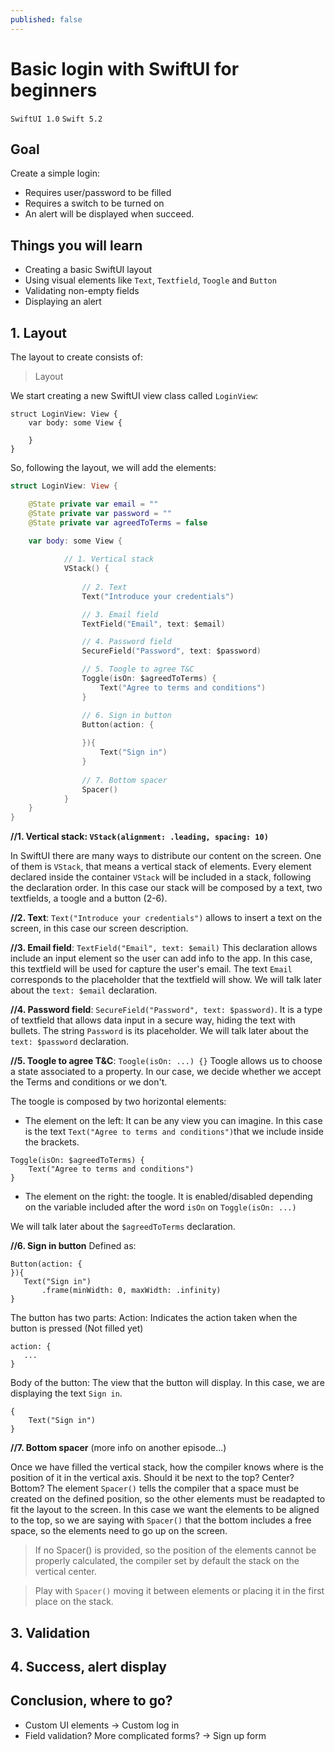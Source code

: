 ```yaml
---
published: false
---
```



# Basic login with SwiftUI for beginners

`SwiftUI 1.0` `Swift 5.2`

## Goal

Create a simple login:
- Requires user/password to be filled
- Requires a switch to be turned on
- An alert will be displayed when succeed.

## Things you will learn

- Creating a basic SwiftUI layout
- Using visual elements like `Text`, `Textfield`, `Toogle` and `Button`
- Validating non-empty fields
- Displaying an alert

## 1. Layout

The layout to create consists of:

> Layout

We start creating a new SwiftUI view class called `LoginView`:
```
struct LoginView: View {
    var body: some View {

    }
}
```

So, following the layout, we will add the elements:

```swift
struct LoginView: View {

    @State private var email = ""
    @State private var password = ""
    @State private var agreedToTerms = false
    
    var body: some View {

            // 1. Vertical stack
            VStack() {
            
                // 2. Text
                Text("Introduce your credentials")

                // 3. Email field
                TextField("Email", text: $email)

                // 4. Password field
                SecureField("Password", text: $password)

                // 5. Toogle to agree T&C
                Toggle(isOn: $agreedToTerms) {
                    Text("Agree to terms and conditions")
                }

                // 6. Sign in button
                Button(action: {
                
                }){
                    Text("Sign in")
                }
                
                // 7. Bottom spacer
                Spacer()
            }
    }
}
```

**//1. Vertical stack: `VStack(alignment: .leading, spacing: 10)`**

In SwiftUI there are many ways to distribute our content on the screen. One of them is `VStack`, that means a vertical stack of elements. Every element declared inside the container `VStack` will be included in a stack, following the declaration order.
In this case our stack will be composed by a text, two textfields, a toogle and a button (2-6).

**//2. Text**: `Text("Introduce your credentials")` allows to insert a text on the screen, in this case our screen description.

**//3. Email field**: `TextField("Email", text: $email)` This declaration allows include an input element so the user can add info to the app. In this case, this textfield will be used for capture the user's email. The text `Email` corresponds to the placeholder that the textfield will show.
We will talk later about the `text: $email` declaration.

**//4. Password field**: `SecureField("Password", text: $password)`.
It is a type of textfield that allows data input in a secure way, hiding the text with bullets. The string `Password` is its placeholder.
We will talk later about the `text: $password` declaration.

**//5. Toogle to agree T&C**: `Toogle(isOn: ...) {}`
Toogle allows us to choose a state associated to a property. In our case, we decide whether we accept the Terms and conditions or we don't.

The toogle is composed by two horizontal elements: 
- The element on the left: It can be any view you can imagine. In this case is the text `Text("Agree to terms and conditions")`that we include inside the brackets.
```
Toggle(isOn: $agreedToTerms) {
    Text("Agree to terms and conditions")
}
```
- The element on the right: the toogle. It is enabled/disabled depending on the variable included after the word `isOn` on `Toggle(isOn: ...)`

We will talk later about the `$agreedToTerms` declaration.

**//6. Sign in button**
Defined as: 
```
Button(action: {
}){ 
   Text("Sign in")
       .frame(minWidth: 0, maxWidth: .infinity)
}
```
The button has two parts:
Action: Indicates the action taken when the button is pressed (Not filled yet)
```
action: {
   ...
}
```

Body of the button: The view that the button will display. In this case, we are displaying the text `Sign in`.
```
{
    Text("Sign in")
}
```

**//7. Bottom spacer** (more info on another episode...)

Once we have filled the vertical stack, how the compiler knows where is the position of it in the vertical axis. Should it be next to the top? Center? Bottom?
The element `Spacer()` tells the compiler that a space must be created on the defined position, so the other elements must be readapted to fit the layout to the screen.
In this case we want the elements to be aligned to the top, so we are saying with `Spacer()` that the bottom includes a free space, so the elements need to go up on the screen.

> If no Spacer() is provided, so the position of the elements cannot be properly calculated, the compiler set by default the stack on the vertical center.

> Play with `Spacer()` moving it between elements or placing it in the first place on the stack.


## 3. Validation


## 4. Success, alert display

## Conclusion, where to go?
- Custom UI elements -> Custom log in
- Field validation? More complicated forms? -> Sign up form